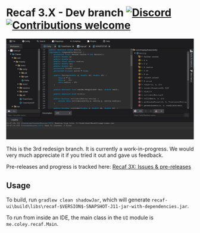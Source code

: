 # Recaf 3.X - Dev branch [![Discord](https://img.shields.io/discord/443258489146572810.svg?label=&logo=discord&logoColor=ffffff&color=7389D8&labelColor=6A7EC2)](https://discord.gg/Bya5HaA) [![Contributions welcome](https://img.shields.io/badge/contributions-welcome-brightgreen.svg?style=flat)](CONTRIBUTING.md)

![preview](docs/main.png)

This is the 3rd redesign branch. It is currently a work-in-progress. We would very much appreciate it if you tried it out and gave us feedback.

Pre-releases and progress is tracked here: [Recaf 3X: Issues & pre-releases](https://github.com/Col-E/recaf-3x-issues/)

## Usage

To build, run `gradlew clean shadowJar`, which will generate `recaf-ui\build\libs\recaf-$VERSION$-SNAPSHOT-J11-jar-with-dependencies.jar`.

To run from inside an IDE, the main class in the `UI` module is `me.coley.recaf.Main`.